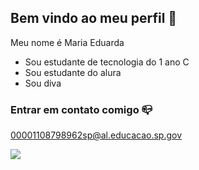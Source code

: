 ## Bem vindo ao meu perfil 🤟

Meu nome é Maria Eduarda

- Sou estudante de tecnologia do 1 ano C
- Sou estudante do alura
- Sou diva

### Entrar em contato comigo 📪

00001108798962sp@al.educacao.sp.gov


![](https://media1.tenor.com/m/N1j5Wxh1xw4AAAAC/barbie-fairy-secret.gif)
